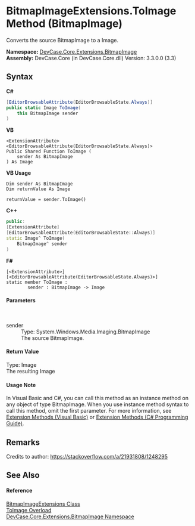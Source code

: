 # BitmapImageExtensions.ToImage Method (BitmapImage)
 

Converts the source BitmapImage to a Image.

**Namespace:**&nbsp;<a href="N_DevCase_Core_Extensions_BitmapImage">DevCase.Core.Extensions.BitmapImage</a><br />**Assembly:**&nbsp;DevCase.Core (in DevCase.Core.dll) Version: 3.3.0.0 (3.3)

## Syntax

**C#**<br />
``` C#
[EditorBrowsableAttribute(EditorBrowsableState.Always)]
public static Image ToImage(
	this BitmapImage sender
)
```

**VB**<br />
``` VB
<ExtensionAttribute>
<EditorBrowsableAttribute(EditorBrowsableState.Always)>
Public Shared Function ToImage ( 
	sender As BitmapImage
) As Image
```

**VB Usage**<br />
``` VB Usage
Dim sender As BitmapImage
Dim returnValue As Image

returnValue = sender.ToImage()
```

**C++**<br />
``` C++
public:
[ExtensionAttribute]
[EditorBrowsableAttribute(EditorBrowsableState::Always)]
static Image^ ToImage(
	BitmapImage^ sender
)
```

**F#**<br />
``` F#
[<ExtensionAttribute>]
[<EditorBrowsableAttribute(EditorBrowsableState.Always)>]
static member ToImage : 
        sender : BitmapImage -> Image 

```


#### Parameters
&nbsp;<dl><dt>sender</dt><dd>Type: System.Windows.Media.Imaging.BitmapImage<br />The source BitmapImage.</dd></dl>

#### Return Value
Type: Image<br />The resulting Image

#### Usage Note
In Visual Basic and C#, you can call this method as an instance method on any object of type BitmapImage. When you use instance method syntax to call this method, omit the first parameter. For more information, see <a href="https://docs.microsoft.com/dotnet/visual-basic/programming-guide/language-features/procedures/extension-methods">Extension Methods (Visual Basic)</a> or <a href="https://docs.microsoft.com/dotnet/csharp/programming-guide/classes-and-structs/extension-methods">Extension Methods (C# Programming Guide)</a>.

## Remarks
Credits to author: https://stackoverflow.com/a/21931808/1248295

## See Also


#### Reference
<a href="T_DevCase_Core_Extensions_BitmapImage_BitmapImageExtensions">BitmapImageExtensions Class</a><br /><a href="Overload_DevCase_Core_Extensions_BitmapImage_BitmapImageExtensions_ToImage">ToImage Overload</a><br /><a href="N_DevCase_Core_Extensions_BitmapImage">DevCase.Core.Extensions.BitmapImage Namespace</a><br />